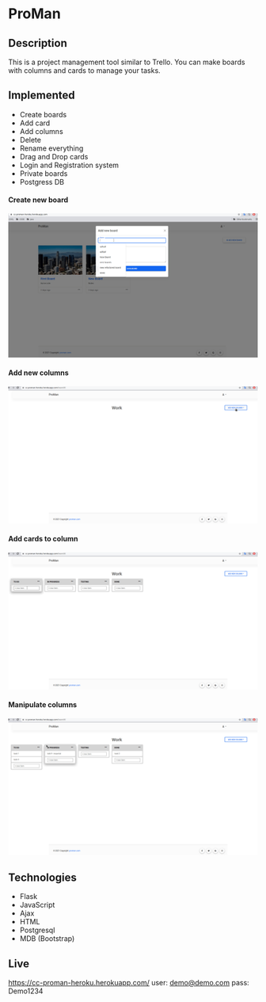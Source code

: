 # ProMan

## Description

This is a project management tool similar to Trello. You can make boards with columns and cards to manage your tasks.

## Implemented

- Create boards
- Add card
- Add columns
- Delete
- Rename everything
- Drag and Drop cards
- Login and Registration system
- Private boards
- Postgress DB 

#### Create new board
![](scr/new_board.gif)

#### Add new columns
![](scr/add_columns.gif)

#### Add cards to column
![](scr/add_cards.gif)

#### Manipulate columns
![](scr/manipulate_columns.gif)

## Technologies

- Flask
- JavaScript
- Ajax
- HTML
- Postgresql
- MDB (Bootstrap)

## Live

https://cc-proman-heroku.herokuapp.com/
user: demo@demo.com
pass: Demo1234
